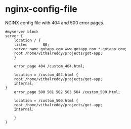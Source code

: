 # nginx-config-file
NGINX config file with 404 and 500 error pages.

```
#myserver block
server {
	location / {
	listen       80;
	server_name gotapp.com www.gotapp.com *.gotapp.com;
	root /home/vithalreddy/projects/got-app;
	}
	
	error_page 404 /custom_404.html;
 
	location = /custom_404.html {
 	root /home/vithalreddy/projects/got-app;
	internal;
}	
	error_page 500 501 502 503 504 /custom_500.html;

	location = /custom_500.html {
	root /home/vithalreddy/projects/got-app;
	internal;

	}
}

```
